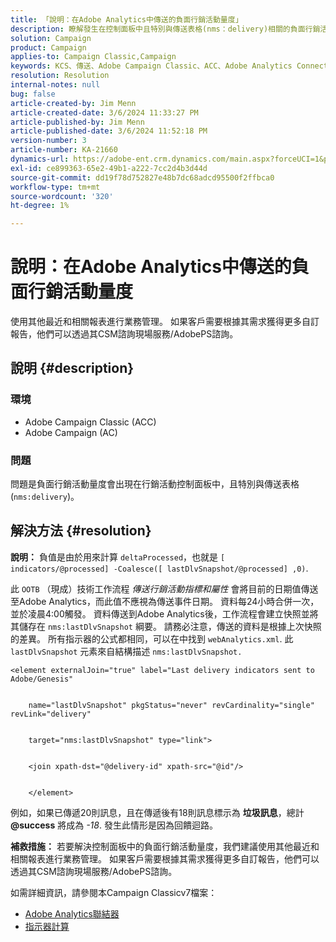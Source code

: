 ```yaml
---
title: 「說明：在Adobe Analytics中傳送的負面行銷活動量度」
description: 瞭解發生在控制面板中且特別與傳送表格(nms：delivery)相關的負面行銷活動量度的解決方案。
solution: Campaign
product: Campaign
applies-to: Campaign Classic,Campaign
keywords: KCS、傳送、Adobe Campaign Classic、ACC、Adobe Analytics Connector、Adobe Analytics、AA、疑難排解、Adobe Campaign、AC、負面行銷活動量度
resolution: Resolution
internal-notes: null
bug: false
article-created-by: Jim Menn
article-created-date: 3/6/2024 11:33:27 PM
article-published-by: Jim Menn
article-published-date: 3/6/2024 11:52:18 PM
version-number: 3
article-number: KA-21660
dynamics-url: https://adobe-ent.crm.dynamics.com/main.aspx?forceUCI=1&pagetype=entityrecord&etn=knowledgearticle&id=4a6671ea-11dc-ee11-904d-6045bd006268
exl-id: ce899363-65e2-49b1-a222-7cc2d4b3d44d
source-git-commit: dd19f78d752827e48b7dc68adcd95500f2ffbca0
workflow-type: tm+mt
source-wordcount: '320'
ht-degree: 1%

---
```


# 說明：在Adobe Analytics中傳送的負面行銷活動量度


使用其他最近和相關報表進行業務管理。 如果客戶需要根據其需求獲得更多自訂報告，他們可以透過其CSM諮詢現場服務/AdobePS諮詢。

## 說明 {#description}


### <b>環境</b>

- Adobe Campaign Classic (ACC)
- Adobe Campaign (AC)




### <b>問題</b>

問題是負面行銷活動量度會出現在行銷活動控制面板中，且特別與傳送表格(`nms:delivery`)。


## 解決方法 {#resolution}

<b>說明：</b>
負值是由於用來計算 `deltaProcessed`，也就是 `[ indicators/@processed] -Coalesce([ lastDlvSnapshot/@processed] ,0)`.

此 `OOTB` （現成）技術工作流程 *傳送行銷活動指標和屬性* 會將目前的日期值傳送至Adobe Analytics，而此值不應視為傳送事件日期。 資料每24小時合併一次，並於凌晨4:00觸發。 資料傳送到Adobe Analytics後，工作流程會建立快照並將其儲存在 `nms:lastDlvSnapshot` 綱要。 請務必注意，傳送的資料是根據上次快照的差異。 所有指示器的公式都相同，可以在中找到 `webAnalytics.xml`. 此 `lastDlvSnapshot` 元素來自結構描述 `nms:lastDlvSnapshot.`




```
<element externalJoin="true" label="Last delivery indicators sent to Adobe/Genesis"


    name="lastDlvSnapshot" pkgStatus="never" revCardinality="single" revLink="delivery"


    target="nms:lastDlvSnapshot" type="link">


    <join xpath-dst="@delivery-id" xpath-src="@id"/>


    </element>
```


例如，如果已傳遞20則訊息，且在傳遞後有18則訊息標示為 <b>垃圾訊息</b>，總計 <b>@success</b> 將成為 *-18*. 發生此情形是因為回饋迴路。

<b>補救措施：</b>
若要解決控制面板中的負面行銷活動量度，我們建議使用其他最近和相關報表進行業務管理。 如果客戶需要根據其需求獲得更多自訂報告，他們可以透過其CSM諮詢現場服務/AdobePS諮詢。

如需詳細資訊，請參閱本Campaign Classicv7檔案：



- [Adobe Analytics聯結器](https://experienceleague.adobe.com/docs/campaign-classic/using/getting-started/connectors/analytics-connector/adobe-analytics-connector.html)
- [指示器計算](https://experienceleague.adobe.com/docs/campaign-classic/using/reporting/reports-on-deliveries/indicator-calculation.html)

